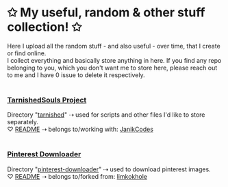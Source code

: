 # ✩ My useful, random & other stuff collection! ✩
Here I upload all the random stuff - and also useful - over time, that I create or find online.<br>
I collect everything and basically store anything in here. If you find any repo belonging to you, which you don't want me to store here, please reach out to me and I have 0 issue to delete it respectively.
<br><br>
### <a href="https://github.com/JanikCodes/tarnished_souls">TarnishedSouls Project</a>
Directory "[tarnished](https://github.com/cube-m4st3r/useful-random-stuff.collection/tree/master/tarnished)" ⇢ used for scripts and other files I'd like to store separately.<br>
♡ [README](https://github.com/cube-m4st3r/useful-random-stuff.collection/blob/master/tarnished/README.md) ⇢ belongs to/working with: [JanikCodes](https://github.com/JanikCodes)
<br><br>
### <a href="">Pinterest Downloader</a>
Directory "[pinterest-downloader](https://github.com/cube-m4st3r/useful-random-stuff.collection/tree/master/pinterest-downloader)" ⇢ used to download pinterest images.<br>
♡ [README](https://github.com/cube-m4st3r/useful-random-stuff.collection/blob/master/pinterest-downloader/README.md) ➝ belongs to/forked from: [limkokhole](https://github.com/limkokhole)

